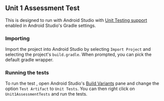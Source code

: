 ## Unit 1 Assessment Test

This is designed to run with Android Studio with
[Unit Testing support](https://sites.google.com/a/android.com/tools/tech-docs/unit-testing-support) enabled in Android Studio's Gradle settings.

### Importing
Import the project into Android Studio by selecting `Import Project` and selecting the project's `build.gradle`. When prompted, you can pick the default gradle wrapper.

### Running the tests
To run the test , open Android Studio's [Build Variants](https://sites.google.com/a/android.com/tools/tech-docs/unit-testing-support/qSxL68MPv5.png) pane and change the option `Test Artifact` to `Unit Tests`. You can then right click on `Unit1AssessmentTests` and run the tests.
